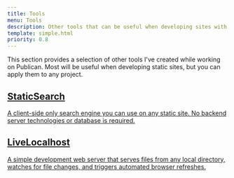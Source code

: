 ```yaml
---
title: Tools
menu: Tools
description: Other tools that can be useful when developing sites with the Publican static site generator.
template: simple.html
priority: 0.8
---
```


This section provides a selection of other tools I've created while working on Publican. Most will be useful when developing static sites, but you can apply them to any project.

<nav class="featurelist">

  <article>
    <a href="--ROOT--tools/staticsearch/">
      <h2 class="nolink nomenu">StaticSearch</h2>
      <p>A client-side only search engine you can use on any static site. No backend server technologies or database is required.</p>
    </a>
  </article>

  <article>
    <a href="--ROOT--tools/livelocalhost/">
      <h2 class="nolink nomenu">LiveLocalhost</h2>
      <p>A simple development web server that serves files from any local directory, watches for file changes, and triggers automated browser refreshes.</p>
    </a>
  </article>

</nav>

